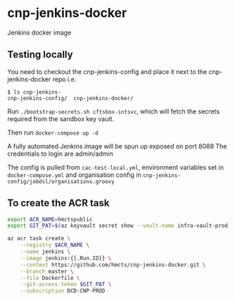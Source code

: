 # cnp-jenkins-docker
Jenkins docker image

## Testing locally
You need to checkout the cnp-jenkins-config and place it next to the cnp-jenkins-docker repo
i.e.
```
$ ls cnp-jenkins-
cnp-jenkins-config/  cnp-jenkins-docker/
```
Run `./bootstrap-secrets.sh cftsbox-intsvc`, which will fetch the secrets required from the sandbox key vault.

Then run `docker-compose up -d`

A fully automated Jenkins image will be spun up exposed on port 8088 The credentials to login are admin/admin

The config is pulled from `cac-test-local.yml`, environment variables set in `docker-compose.yml` and organisation config in `cnp-jenkins-config/jobdsl/organisations.groovy`


## To create the ACR task

```bash
export ACR_NAME=hmctspublic
export GIT_PAT=$(az keyvault secret show --vault-name infra-vault-prod --name hmcts-github-apikey --query value -o tsv)

az acr task create \
    --registry $ACR_NAME \
    --name jenkins \
    --image jenkins:{{.Run.ID}} \
    --context https://github.com/hmcts/cnp-jenkins-docker.git \
    --branch master \
    --file Dockerfile \
    --git-access-token $GIT_PAT \
    --subscription DCD-CNP-PROD
```
